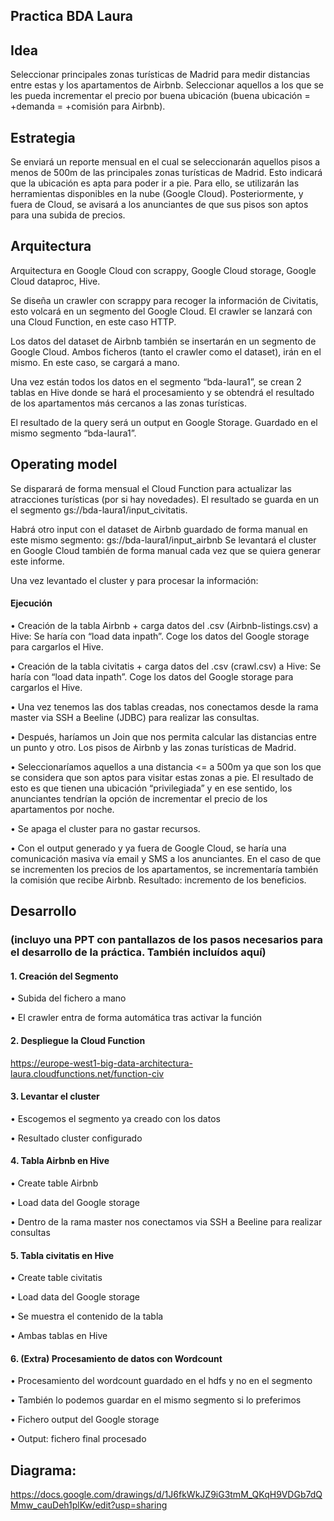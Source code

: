 ## Practica BDA Laura

## Idea
Seleccionar principales zonas turísticas de Madrid para medir distancias entre estas y los apartamentos de Airbnb. Seleccionar aquellos a los que se les pueda incrementar el precio por buena ubicación (buena ubicación = +demanda = +comisión para Airbnb).

## Estrategia
Se enviará un reporte mensual en el cual se seleccionarán aquellos pisos a menos de 500m de las principales zonas turísticas de Madrid. Esto indicará que la ubicación es apta para poder ir a pie. Para ello, se utilizarán las herramientas disponibles en la nube (Google Cloud). Posteriormente, y fuera de Cloud, se avisará a los anunciantes de que sus pisos son aptos para una subida de precios.

## Arquitectura
Arquitectura en Google Cloud con scrappy, Google Cloud storage, Google Cloud dataproc, Hive.

Se diseña un crawler con scrappy para recoger la información de Civitatis, esto volcará en un segmento del Google Cloud. El crawler se lanzará con una Cloud Function, en este caso HTTP.

Los datos del dataset de Airbnb también se insertarán en un segmento de Google Cloud. Ambos ficheros (tanto el crawler como el dataset), irán en el mismo. En este caso, se cargará a mano.

Una vez están todos los datos en el segmento “bda-laura1”, se crean 2 tablas en Hive donde se hará el procesamiento y se obtendrá el resultado de los apartamentos más cercanos a las zonas turísticas. 

El resultado de la query será un output en Google Storage. Guardado en el mismo segmento “bda-laura1”.

## Operating model
Se disparará de forma mensual el Cloud Function para actualizar las atracciones turísticas (por si hay novedades). El resultado se guarda en un el segmento gs://bda-laura1/input_civitatis.

Habrá otro input con el dataset de Airbnb guardado de forma manual en este mismo segmento: gs://bda-laura1/input_airbnb
Se levantará el cluster en Google Cloud también de forma manual cada vez que se quiera generar este informe.

Una vez levantado el cluster y para procesar la información:

#### Ejecución
•	Creación de la tabla Airbnb + carga datos del .csv (Airbnb-listings.csv) a Hive: Se haría con “load data inpath”. Coge los datos del Google storage para cargarlos el Hive.

•	Creación de la tabla civitatis + carga datos del .csv (crawl.csv) a Hive: Se haría con “load data inpath”. Coge los datos del Google storage para cargarlos el Hive.

•	Una vez tenemos las dos tablas creadas, nos conectamos desde la rama master via SSH a Beeline (JDBC) para realizar las consultas. 

•	Después, haríamos un Join que nos permita calcular las distancias entre un punto y otro. Los pisos de Airbnb y las zonas turísticas de Madrid.

•	Seleccionaríamos aquellos a una distancia <= a 500m ya que son los que se considera que son aptos para visitar estas zonas a pie. El resultado de esto es que tienen una ubicación “privilegiada” y en ese sentido, los anunciantes tendrían la opción de incrementar el precio de los apartamentos por noche. 

•	Se apaga el cluster para no gastar recursos.

•	Con el output generado y ya fuera de Google Cloud, se haría una comunicación masiva vía email y SMS a los anunciantes. En el caso de que se incrementen los precios de los apartamentos, se incrementaría también la comisión que recibe Airbnb. Resultado: incremento de los beneficios.

## Desarrollo 
### (incluyo una PPT con pantallazos de los pasos necesarios para el desarrollo de la práctica. También incluídos aquí)
#### 1.	Creación del Segmento 
•	Subida del fichero a mano

•	El crawler entra de forma automática tras activar la función
 
#### 2.	Despliegue la Cloud Function 
https://europe-west1-big-data-architectura-laura.cloudfunctions.net/function-civ
 
#### 3.	Levantar el cluster
•	Escogemos el segmento ya creado con los datos

•	Resultado cluster configurado
 
#### 4.	Tabla Airbnb en Hive
•	Create table Airbnb
  
•	Load data del Google storage

•	Dentro de la rama master nos conectamos via SSH a Beeline para realizar consultas
 
#### 5.	Tabla civitatis en Hive
•	Create table civitatis
 
•	Load data del Google storage
 
•	Se muestra el contenido de la tabla
 
•	Ambas tablas en Hive
 
#### 6.	(Extra) Procesamiento de datos con Wordcount
•	Procesamiento del wordcount guardado en el hdfs y no en el segmento
 
•	También lo podemos guardar en el mismo segmento si lo preferimos

•	Fichero output del Google storage
 
•	Output: fichero final procesado
 
## Diagrama: 
https://docs.google.com/drawings/d/1J6fkWkJZ9iG3tmM_QKqH9VDGb7dQMmw_cauDeh1plKw/edit?usp=sharing
